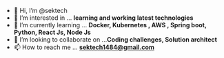 - 👋 Hi, I’m @sektech
- 👀 I’m interested in ... **learning and working latest technologies**
- 🌱 I’m currently learning ... **Docker, Kubernetes , AWS , Spring boot, Python, React Js, Node Js**
- 💞️ I’m looking to collaborate on ...**Coding challenges, Solution architect**
- 📫 How to reach me ... **sektech1484@gmail.com**
<!---
sektech/sektech is a ✨ special ✨ repository because its `README.md` (this file) appears on your GitHub profile.
You can click the Preview link to take a look at your changes.
--->

